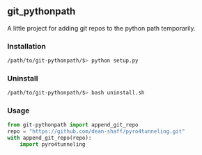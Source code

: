 ## git_pythonpath

A little project for adding git repos to the python path temporarily.

### Installation

```bash
/path/to/git-pythonpath/$> python setup.py
```

### Uninstall

```bash
/path/to/git-pythonpath/$> bash uninstall.sh
```

### Usage

```python
from git-pythonpath import append_git_repo
repo = "https://github.com/dean-shaff/pyro4tunneling.git"
with append_git_repo(repo):
    import pyro4tunneling

```
